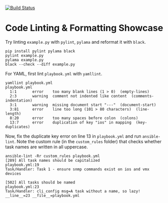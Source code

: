 [![Build Status](https://travis-ci.com/networktocode/codelint.svg?branch=master)](https://travis-ci.org/networktocode/codelint)

# Code Linting & Formatting Showcase

Try linting `example.py` with `pylint`, `pylama` and reformat it with `black`.

```
pip install pylint pylama black
pylint example.py
pylama example.py
black --check --diff example.py
```

For YAML, first lint `playbook.yml` with `yamllint`.

```
yamllint playbook.yml
playbook.yml
  1:1       error    too many blank lines (1 > 0)  (empty-lines)
  2:3       warning  comment not indented like content  (comments-indentation)
  3:1       warning  missing document start "---"  (document-start)
  3:81      error    line too long (101 > 80 characters)  (line-length)
  8:20      error    too many spaces before colon  (colons)
  13:7      error    duplication of key "ios" in mapping  (key-duplicates)
```

Now, fix the duplicate key error on line 13 in `playbook.yml` and run `ansible-lint`. Note the custom rule (in the `custom_rules` folder) that checks whether task names are written in all uppercase.

```
ansible-lint -Rr custom_rules playbook.yml
[289] All task names should be capitalized
playbook.yml:19
Task/Handler: Task 1 - ensure snmp commands exist on ios and vmx devices

[502] All tasks should be named
playbook.yml:23
Task/Handler: cli_config msg=A task without a name, so lazy! __line__=23 __file__=playbook.yml
```

